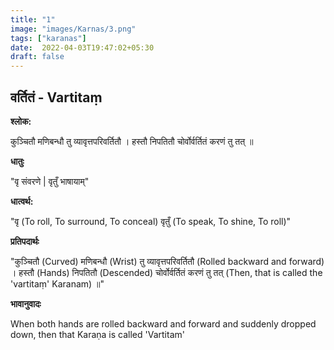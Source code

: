 ```yaml
---
title: "1"
image: "images/Karnas/3.png"
tags: ["karanas"]
date:  2022-04-03T19:47:02+05:30
draft: false
---
```


## वर्तितं - Vartitaṃ

**श्लोक:**


कुञ्चितौ मणिबन्धौ तु व्यावृत्तपरिवर्तितौ । हस्तौ निपतितौ चोर्वोर्वर्तितं करणं तु तत् ॥

**धातुः**


"वृ संवरणे |
वृतुँ भाषायाम्"

**धात्वर्थ:**


"वृ (To roll, To surround, To conceal) 
वृतुँ (To speak, To shine, To roll)"

**प्रतिपदार्थः**


"कुञ्चितौ (Curved) मणिबन्धौ (Wrist) तु व्यावृत्तपरिवर्तितौ (Rolled backward and forward) । 
हस्तौ (Hands) निपतितौ (Descended) चोर्वोर्वर्तितं करणं तु तत् (Then, that is called the 'vartitaṃ' Karanam) ॥"

**भावानुवादः**


When both hands are rolled backward and forward and suddenly dropped down, then that Karaṇa is called 'Vartitam'


